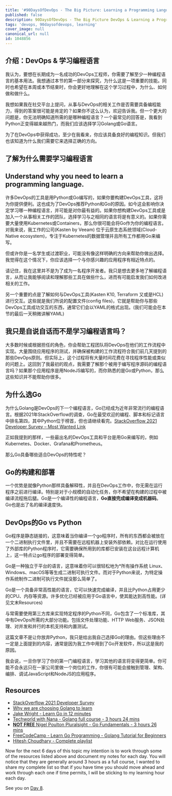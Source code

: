 ```yaml
---
title: '#90DaysOfDevOps - The Big Picture: Learning a Programming Language - Day 7'
published: false
description: 90DaysOfDevOps - The Big Picture DevOps & Learning a Programming Language
tags: 'devops, 90daysofdevops, learning'
cover_image: null
canonical_url: null
id: 1048856
---
```

## 介绍：DevOps & 学习编程语言

我认为，要想在长期成为一名成功的DevOps工程师，你需要了解至少一种编程语言的基本用法。我想通过本节的第一部分来探究，为什么这是一项重要的技能。同时也希望在本周或本节结束时，你会更好地理解在这个学习过程中，为什么、如何做和做什么。

我想如果我在社交平台上提问，从事与DevOps的相关工作是否需要具备编程能力，得到的答案很可能是肯定的？如果你不这么认为，欢迎告诉我。但一个更大的问题是，你无法明确知道所需的是哪种编程语言？一个最常见的回答是，我看到Python正变得越来越热门，而我们应该选择学习Golang或Go语言。

为了在DevOps中获得成功，至少在我看来，你应该具备良好的编程知识。但我们也该知道为什么我们需要它来选择正确的方向。

## 了解为什么需要学习编程语言
## Understand why you need to learn a programming language. 

许多DevOps的工具是用Python或Go编写的，如果你要构建DevOps工具，这将为你提供便利。这也成为了DevOps推荐Python和Go的原因。如今这会影响你决定学习哪一种编程语言，并可能是对你最有益的。如果你想构建DevOps工具或是加入一个从事相关工作的团队，选择学习与之相同的语言将是有意义的。如果你需要大量使用Kubernetes或Containers，那么你很可能会将Go作为你的编程语言。对我来说，我工作的公司(Kasten by Veeam) 位于云原生态系统领域(Cloud-Native ecosystem)，专注于Kubernetes的数据管理并且所有工作都用Go来编写。

但或许你是一名学生或过渡职业，可能没有像这样明确的方向来帮助你做出选择。我觉得在这个情况下，你应该选择一个与你感兴趣的应用程序有相近特点的。

请记住，我在这里并不是为了成为一名程序开发者。我只是想去更多地了解编程语言，从而让我能够阅读和理解那些工具在做些什么，进而有可能启发我们如何改进相关的工作。

另一个重要的点是了解如何与DevOps工具(Kasten K10, Terraform 又或是HCL)进行交互。这些就是我们所说的配置文件(config files)，它就是帮助你与那些DevOps工具成功交互的东西，通常它们会以YAML的格式出现。(我们可能会在本节的最后一天稍微讲解YAML)

## 我只是自说自话而不是学习编程语言吗？

大多数时候或根据担任的角色，你会帮助工程团队将DevOps在他们的工作流程中实现。大量围绕应用程序的测试，并确保被构建的工作流程符合我们前几天提到的那些DevOps原则。但实际上，这个过程将有大量时间花费在寻找程序性能或类似的问题上。这回到了我最初的观点，我需要了解那个被用于编写程序源码的编程语言吗？如果那个应用程序是用NodeJS编写的，而你熟悉的是Go或Python，那么这些知识并不能帮助你很多。

## 为什么选Go

为什么Golang是DevOps的下一个编程语言，Go已经成为近年非常流行的编程语言。根据2021年StackOverflow的调查，Go在最受欢迎的编程、脚本和标记语言中排名第四，其中Python位于榜首，但也请继续看完。[StackOverflow 2021 Developer Survey – Most Wanted Link](https://insights.stackoverflow.com/survey/2021#section-most-loved-dreaded-and-wanted-programming-scripting-and-markup-languages)

正如我提到的那样，一些最出名的DevOps工具和平台是用Go来编写的，例如Kubernetes、Docker、Grafana和Prometheus。

那么Go具备哪些适合DevOps的特性呢？

## Go的构建和部署

一个优势是就像Python那样具备解释性，并且在DevOps工作中，你无需在运行程序之前进行编译。特别是对于小规模的自动化任务，你不希望在构建的过程中被编译流程拖后腿。Go是一个编译性的编程语言，**Go直接完成编译变成机器码**。Go也是出了名的编译速度快。

## DevOps的Go vs Python

Go程序是静态链接的，这意味着当你编译一个go程序时，所有的东西都会被放在一个二进制执行文件里，并且不需要在远程机器上安装外部依赖。对比在运行使用了外部库的Python程序时，它需要确保所用到的库都已安装在这台远程计算机上，这一特点让go程序的部署变得简单。

Go是一种独立于平台的语言，这意味着你可以很轻松地为\*所有操作系统 Linux、Windows、macOS等等生成二进制可执行文件。而对于Python来说，为特定操作系统制作二进制可执行文件就没那么简单了。

Go是一个具备非常高性能的语言，它可以快速完成编译，并且比Python占用更少的CPU、内存等资源。许多优化已经被应用于Go语言中，使其能达到高性能。(详见文末Resources)

与常需要使用第三方库来实现特定程序的Python不同，Go包含了一个标准库，其中有DevOps所需的大部分功能。包括文件处理功能、HTTP Web服务、JSON处理、对并发和并行的本机支持和内置测试。

这篇文章不是让你放弃Python，我只是给出我自己选择Go的理由。但这些理由不一定是上面提到的内容，通常是因为我工作中用到了Go开发软件，所以这是我的原因。

我会说，一旦你学习了你的第一门编程语言，学习其他的语言将变得更简单。你可能不会永远只在一家公司里做一个岗位的工作，你很有可能会接触到管理、架构、编排、调试JavaScript和NodeJS的应用程序。

## Resources

- [StackOverflow 2021 Developer Survey](https://insights.stackoverflow.com/survey/2021)
- [Why we are choosing Golang to learn](https://www.youtube.com/watch?v=7pLqIIAqZD4&t=9s)
- [Jake Wright - Learn Go in 12 minutes](https://www.youtube.com/watch?v=C8LgvuEBraI&t=312s) 
- [Techworld with Nana - Golang full course - 3 hours 24 mins](https://www.youtube.com/watch?v=yyUHQIec83I) 
- [**NOT FREE** Nigel Poulton Pluralsight - Go Fundamentals - 3 hours 26 mins](https://www.pluralsight.com/courses/go-fundamentals) 
- [FreeCodeCamp -  Learn Go Programming - Golang Tutorial for Beginners](https://www.youtube.com/watch?v=YS4e4q9oBaU&t=1025s) 
- [Hitesh Choudhary - Complete playlist](https://www.youtube.com/playlist?list=PLRAV69dS1uWSR89FRQGZ6q9BR2b44Tr9N) 

Now for the next 6 days of this topic my intention is to work through some of the resources listed above and document my notes for each day. You will notice that they are generally around 3 hours as a full course, I wanted to share my complete list so that if you have time you should move ahead and work through each one if time permits, I will be sticking to my learning hour each day. 

See you on [Day 8](day08.md). 
